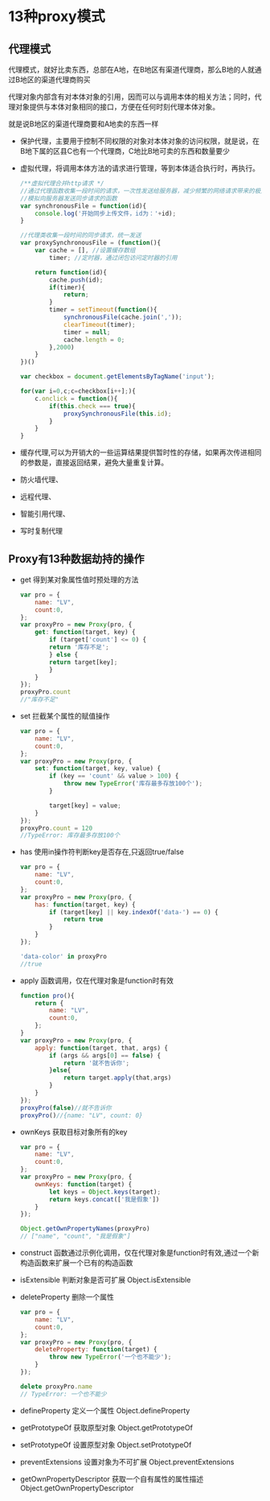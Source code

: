 # 13种proxy模式

## 代理模式

代理模式，就好比卖东西，总部在A地，在B地区有渠道代理商，那么B地的人就通过B地区的渠道代理商购买

代理对象内部含有对本体对象的引用，因而可以与调用本体的相关方法；同时，代理对象提供与本体对象相同的接口，方便在任何时刻代理本体对象。

就是说B地区的渠道代理商要和A地卖的东西一样

- 保护代理，主要用于控制不同权限的对象对本体对象的访问权限，就是说，在B地下属的区县C也有一个代理商，C地比B地可卖的东西和数量要少
- 虚拟代理，将调用本体方法的请求进行管理，等到本体适合执行时，再执行。

    ```javascript
    /**虚拟代理合并http请求 */
    //通过代理函数收集一段时间的请求，一次性发送给服务器，减少频繁的网络请求带来的极大开销
    //模拟向服务器发送同步请求的函数
    var synchronousFile = function(id){
        console.log('开始同步上传文件，id为：'+id);
    }

    //代理类收集一段时间的同步请求，统一发送
    var proxySynchronousFile = (function(){
        var cache = [], //设置缓存数组
            timer; //定时器，通过闭包访问定时器的引用

        return function(id){
            cache.push(id);
            if(timer){
                return;
            }
            timer = setTimeout(function(){
                synchronousFile(cache.join(','));
                clearTimeout(timer);
                timer = null;
                cache.length = 0;
            },2000)
        }
    })()

    var checkbox = document.getElementsByTagName('input');

    for(var i=0,c;c=checkbox[i++];){
        c.onclick = function(){
            if(this.check === true){
                proxySynchronousFile(this.id);
            }
        }
    }
    ```

- 缓存代理,可以为开销大的一些运算结果提供暂时性的存储，如果再次传进相同的参数是，直接返回结果，避免大量重复计算。
- 防火墙代理、
- 远程代理、
- 智能引用代理、
- 写时复制代理

## Proxy有13种数据劫持的操作

- get 得到某对象属性值时预处理的方法

    ```javascript
    var pro = {
        name: "LV",
        count:0,
    };
    var proxyPro = new Proxy(pro, {
        get: function(target, key) {
            if (target['count'] <= 0) {
            return '库存不足';
            } else {
            return target[key];
            }
        }
    });
    proxyPro.count
    //"库存不足"
    ```

- set 拦截某个属性的赋值操作

    ```javascript
    var pro = {
        name: "LV",
        count:0,
    };
    var proxyPro = new Proxy(pro, {
        set: function(target, key, value) {
            if (key == 'count' && value > 100) {
                throw new TypeError('库存最多存放100个');
            }

            target[key] = value;
        }
    });
    proxyPro.count = 120
    //TypeError: 库存最多存放100个
    ```

- has 使用in操作符判断key是否存在,只返回true/false

    ```javascript
    var pro = {
        name: "LV",
        count:0,
    };
    var proxyPro = new Proxy(pro, {
        has: function(target, key) {
            if (target[key] || key.indexOf('data-') == 0) {
                return true
            }
        }
    });

    'data-color' in proxyPro
    //true
    ```

- apply 函数调用，仅在代理对象是function时有效

    ```javascript
    function pro(){
        return {
            name: "LV",
            count:0,
        };
    }
    var proxyPro = new Proxy(pro, {
        apply: function(target, that, args) {
            if (args && args[0] == false) {
                return '就不告诉你';
            }else{
                return target.apply(that,args)
            }
        }
    });
    proxyPro(false)//就不告诉你
    proxyPro()//{name: "LV", count: 0}
    ```

- ownKeys 获取目标对象所有的key

    ```javascript
    var pro = {
        name: "LV",
        count:0,
    };
    var proxyPro = new Proxy(pro, {
        ownKeys: function(target) {
            let keys = Object.keys(target);
            return keys.concat(['我是假象'])
        }
    });

    Object.getOwnPropertyNames(proxyPro)
    // ["name", "count", "我是假象"]
    ```

- construct 函数通过示例化调用，仅在代理对象是function时有效,通过一个新构造函数来扩展一个已有的构造函数
- isExtensible 判断对象是否可扩展 Object.isExtensible
- deleteProperty 删除一个属性

    ```javascript
    var pro = {
        name: "LV",
        count:0,
    };
    var proxyPro = new Proxy(pro, {
        deleteProperty: function(target) {
            throw new TypeError('一个也不能少');
        }
    });

    delete proxyPro.name
    // TypeError: 一个也不能少
    ```

- defineProperty 定义一个属性 Object.defineProperty
- getPrototypeOf 获取原型对象 Object.getPrototypeOf
- setPrototypeOf 设置原型对象 Object.setPrototypeOf
- preventExtensions 设置对象为不可扩展 Object.preventExtensions
- getOwnPropertyDescriptor 获取一个自有属性的属性描述 Object.getOwnPropertyDescriptor
